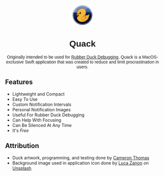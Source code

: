 <div align="center"> <img src="logo.png" alt="Quack Logo" width=72 height=72> </div>

<h1 align="center" style="font-family: Arial"> Quack </h1>

<p align="center" style="font-family: Arial">
	Originally intended to be used for
	<a href="https://en.wikipedia.org/wiki/Rubber_duck_debugging">Rubber Duck Debugging</a>,
	Quack is a MacOS-exclusive Swift application that was created to reduce and limit procrastination in users.
</p>

## Features

- Lightweight and Compact
- Easy To Use
- Custom Notification Intervals
- Personal Notification Images
- Useful For Rubber Duck Debugging
- Can Help With Focusing
- Can Be Silenced At Any Time
- It's <em>Free</em>

## Attribution


- Duck artwork, programming, and testing done by [Cameron Thomas](https://gitlab.com/ThomasCameronT)
- Background image used in application icon done by [Luca Zanon][photographer] on [Unsplash][photoSite]


[photographer]: https://unsplash.com/photos/X0OoHrPvgXE?utm_source=unsplash&amp;utm_medium=referral&amp;utm_content=creditCopyText

[photoSite]: https://unsplash.com/?utm_source=unsplash&amp;utm_medium=referral&amp;utm_content=creditCopyText